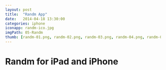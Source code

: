 ```yaml
---
layout: post
title:  "Randm App"
date:   2014-04-18 13:30:00
categories: iphone
iconapp: randm-ico.jpg
imgPath: 05-Randm
thumb: [randm-01.png, randm-02.png, randm-03.png, randm-04.png, randm-05.png, randm-06.png, randm-07.png, randm-08.png, randm-09.png]
---
```


# Randm for iPad and iPhone